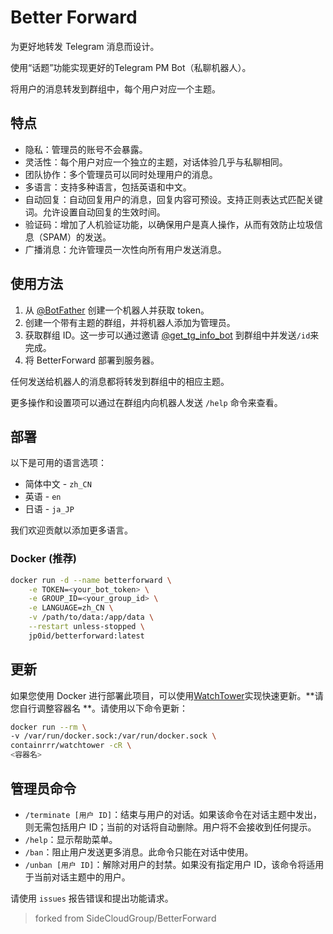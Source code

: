 # Better Forward

为更好地转发 Telegram 消息而设计。

使用“话题”功能实现更好的Telegram PM Bot（私聊机器人）。

将用户的消息转发到群组中，每个用户对应一个主题。

## 特点

- 隐私：管理员的账号不会暴露。
- 灵活性：每个用户对应一个独立的主题，对话体验几乎与私聊相同。
- 团队协作：多个管理员可以同时处理用户的消息。
- 多语言：支持多种语言，包括英语和中文。
- 自动回复：自动回复用户的消息，回复内容可预设。支持正则表达式匹配关键词。允许设置自动回复的生效时间。
- 验证码：增加了人机验证功能，以确保用户是真人操作，从而有效防止垃圾信息（SPAM）的发送。
- 广播消息：允许管理员一次性向所有用户发送消息。

## 使用方法

1. 从 [@BotFather](https://t.me/BotFather) 创建一个机器人并获取 token。
2. 创建一个带有主题的群组，并将机器人添加为管理员。
3. 获取群组 ID。这一步可以通过邀请 [@get_tg_info_bot](https://t.me/get_tg_info_bot) 到群组中并发送`/id`来完成。
4. 将 BetterForward 部署到服务器。

任何发送给机器人的消息都将转发到群组中的相应主题。

更多操作和设置项可以通过在群组内向机器人发送 `/help` 命令来查看。

## 部署

以下是可用的语言选项：

- 简体中文 - `zh_CN`
- 英语 - `en`
- 日语 - `ja_JP`

我们欢迎贡献以添加更多语言。

### Docker (推荐)

```bash
docker run -d --name betterforward \
    -e TOKEN=<your_bot_token> \
    -e GROUP_ID=<your_group_id> \
    -e LANGUAGE=zh_CN \
    -v /path/to/data:/app/data \
    --restart unless-stopped \
    jp0id/betterforward:latest
```

## 更新

如果您使用 Docker 进行部署此项目，可以使用[WatchTower](https://github.com/containrrr/watchtower)实现快速更新。**请您自行调整容器名
**。请使用以下命令更新：

```bash
docker run --rm \
-v /var/run/docker.sock:/var/run/docker.sock \
containrrr/watchtower -cR \
<容器名>
```

## 管理员命令

- `/terminate [用户 ID]`：结束与用户的对话。如果该命令在对话主题中发出，则无需包括用户 ID；当前的对话将自动删除。用户将不会接收到任何提示。
- `/help`：显示帮助菜单。
- `/ban`：阻止用户发送更多消息。此命令只能在对话中使用。
- `/unban [用户 ID]`：解除对用户的封禁。如果没有指定用户 ID，该命令将适用于当前对话主题中的用户。

请使用 `issues` 报告错误和提出功能请求。

> forked from SideCloudGroup/BetterForward